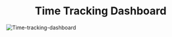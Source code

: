 **<h1 align='center'>Time Tracking Dashboard</h1>**
![Time-tracking-dashboard](https://user-images.githubusercontent.com/89866871/220722657-b9ea7eb8-eab9-4c24-860d-0b75999f7df8.png)
